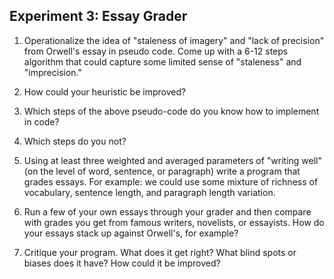 
## Experiment 3: Essay Grader

1. Operationalize the idea of "staleness of imagery" and "lack of precision"
from Orwell's essay in pseudo code. Come up with a 6-12 steps algorithm that
could capture some limited sense of "staleness" and "imprecision."

2. How could your heuristic be improved?

3. Which steps of the above pseudo-code do you know how to implement in code?

4. Which steps do you not?

5. Using at least three weighted and averaged parameters of "writing well" (on
the level of word, sentence, or paragraph) write a program that grades essays.
For example: we could use some mixture of richness of vocabulary, sentence
length, and paragraph length variation.

6. Run a few of your own essays through your grader and then compare with
grades you get from famous writers, novelists, or essayists. How do your essays stack
up against Orwell's, for example?

7. Critique your program. What does it get right? What blind spots or biases
does it have? How could it be improved?
